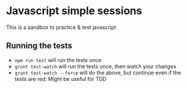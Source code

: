 # Javascript simple sessions

This is a sandbox to practice & test javascript

## Running the tests

  * `npm run test` will run the tests once
  * `grunt test-watch` will run the tests once, then watch your changes
  * `grunt test-watch --force` will do the above, but continue even if the tests are red. Might be useful for TDD
